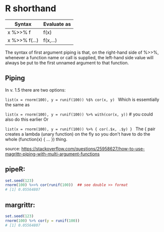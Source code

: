 # R shorthand


| Syntax | Evaluate as |
| --- | --- |
| x %>>% f | f(x) |
| x %>>% f(...) | f(x,...) |

The syntax of first argument piping is that, on the right-hand side of %>>%, whenever a function name or call is supplied, the left-hand side value will always be put to the first unnamed argument to that function.

## Piping

In v. 1.5 there are two options:

`list(x = rnorm(100), y = runif(100)) %$% cor(x, y) `
Which is essemtially the same as

`list(x = rnorm(100), y = runif(100)) %>% with(cor(x, y))` # you could also do this earlier
Or

`list(x = rnorm(100), y = runif(100)) %>% { cor(.$x, .$y) } `
The { pair creates a lambda (unary function) on the fly so you don't have to do the whole (function(x) { ... }) thing.

source: https://stackoverflow.com/questions/25958627/how-to-use-magrittr-piping-with-multi-argument-functions


## pipeR:
```r
set.seed(123)
rnorm(100) %>>% cor(runif(100))  ## see double >> format
# [1] 0.05564807
```
## margrittr:
```r
set.seed(123)
rnorm(100) %>% cor(y = runif(100))
# [1] 0.05564807
```
